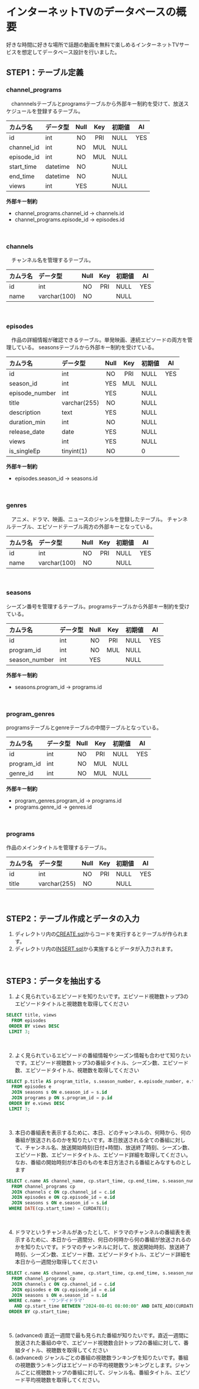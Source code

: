 # インターネットTVのデータベースの概要

好きな時間に好きな場所で話題の動画を無料で楽しめるインターネットTVサービスを想定してデータベース設計を行いました。

## STEP1：テーブル定義

### channel_programs
　channnelsテーブルとprogramsテーブルから外部キー制約を受けて、放送スケジュールを登録するテーブル。　

| カムラ名  | データ型   | Null | Key | 初期値 | AI |
|:---------|:---------|:-----:|:-----:|:----|:----:|
| id         | int      | NO   | PRI | NULL    | YES |
| channel_id | int      | NO   | MUL | NULL    |                |
| episode_id | int      | NO   | MUL | NULL    |                |
| start_time | datetime | NO   |     | NULL    |                |
| end_time   | datetime | NO   |     | NULL    |                |
| views      | int      | YES  |     | NULL    |                |

**外部キー制約**<br>
- channel_programs.channel_id -> channels.id
- channel_programs.episode_id -> episodes.id

<br>

### channels
　チャンネル名を管理するテーブル。

| カムラ名  | データ型   | Null | Key | 初期値 | AI |
|:---------|:---------|:-----:|:-----:|:----|:----:|
| id    | int          | NO   | PRI | NULL    | YES |
| name  | varchar(100) | NO   |     | NULL    |                |

<br>

### episodes
　作品の詳細情報が確認できるテーブル。単発映画、連続エピソードの両方を管理している。
seasonsテーブルから外部キー制約を受けている。

| カムラ名  | データ型   | Null | Key | 初期値 | AI |
|:---------|:---------|:-----:|:-----:|:----|:----:|
| id             | int          | NO   | PRI | NULL    | YES |
| season_id      | int          | YES  | MUL | NULL    |                |
| episode_number | int          | YES  |     | NULL    |                |
| title          | varchar(255) | NO   |     | NULL    |                |
| description    | text         | YES  |     | NULL    |                |
| duration_min   | int          | NO   |     | NULL    |                |
| release_date   | date         | YES  |     | NULL    |                |
| views          | int          | YES  |     | NULL    |                |
| is_singleEp    | tinyint(1)   | NO   |     | 0       |                |

**外部キー制約**<br>
- episodes.season_id -> seasons.id

<br>

### genres
　アニメ、ドラマ、映画、ニュースのジャンルを登録したテーブル。
チャンネルテーブル、エピソードテーブル両方の外部キーとなっている。

| カムラ名  | データ型   | Null | Key | 初期値 | AI |
|:---------|:---------|:-----:|:-----:|:----|:----:|
| id    | int          | NO   | PRI | NULL    | YES |
| name  | varchar(100) | NO   |     | NULL    |                |

<br>

### seasons
シーズン番号を管理するテーブル。programsテーブルから外部キー制約を受けている。

| カムラ名  | データ型   | Null | Key | 初期値 | AI |
|:---------|:---------|:-----:|:-----:|:----|:----:|
| id            | int  | NO   | PRI | NULL    | YES |
| program_id    | int  | NO   | MUL | NULL    |                |
| season_number | int  | YES  |     | NULL    |                |

**外部キー制約**<br>
- seasons.program_id -> programs.id

<br>

### program_genres
programsテーブルとgenreテーブルの中間テーブルとなっている。

| カムラ名  | データ型   | Null | Key | 初期値 | AI |
|:---------|:---------|:-----:|:-----:|:----|:----:|
| id         | int  | NO   | PRI | NULL    | YES |
| program_id | int  | NO   | MUL | NULL    |                |
| genre_id   | int  | NO   | MUL | NULL    |                |

**外部キー制約**<br>
- program_genres.program_id -> programs.id
- programs.genre_id -> genres.id

<br>

### programs
作品のメインタイトルを管理するテーブル。

| カムラ名  | データ型   | Null | Key | 初期値 | AI |
|:---------|:---------|:-----:|:-----:|:----|:----:|
| id    | int          | NO   | PRI | NULL    | YES |
| title | varchar(255) | NO   |     | NULL    |                |

<br>


## STEP2：テーブル作成とデータの入力
1. ディレクトリ内の[CREATE.sql](https://github.com/mako-agawa/db-sql-internetTv/blob/main/CREATE.sql)からコードを実行するとテーブルが作られます。
2. ディレクトリ内の[INSERT.sql](https://github.com/mako-agawa/db-sql-internetTv/blob/main/INSERT.sql)から実施するとデータが入力されます。

<br>

## STEP3：データを抽出する

1. よく見られているエピソードを知りたいです。エピソード視聴数トップ3のエピソードタイトルと視聴数を取得してください
```SQL
SELECT title, views 
  FROM episodes 
 ORDER BY views DESC 
 LIMIT 3;
```
<br>

2. よく見られているエピソードの番組情報やシーズン情報も合わせて知りたいです。エピソード視聴数トップ3の番組タイトル、シーズン数、エピソード数、エピソードタイトル、視聴数を取得してください
```SQL
SELECT p.title AS program_title, s.season_number, e.episode_number, e.title AS episode_title, e.views
  FROM episodes e
  JOIN seasons s ON e.season_id = s.id
  JOIN programs p ON s.program_id = p.id
 ORDER BY e.views DESC
 LIMIT 3;
```
<br>

3. 本日の番組表を表示するために、本日、どのチャンネルの、何時から、何の番組が放送されるのかを知りたいです。本日放送される全ての番組に対して、チャンネル名、放送開始時刻(日付+時間)、放送終了時刻、シーズン数、エピソード数、エピソードタイトル、エピソード詳細を取得してください。なお、番組の開始時刻が本日のものを本日方法される番組とみなすものとします
```SQL
SELECT c.name AS channel_name, cp.start_time, cp.end_time, s.season_number, e.episode_number, e.title AS episode_title, e.description AS episode_description
  FROM channel_programs cp
  JOIN channels c ON cp.channel_id = c.id
  JOIN episodes e ON cp.episode_id = e.id
  JOIN seasons s ON e.season_id = s.id
 WHERE DATE(cp.start_time) = CURDATE();
```
<br>

4. ドラマというチャンネルがあったとして、ドラマのチャンネルの番組表を表示するために、本日から一週間分、何日の何時から何の番組が放送されるのかを知りたいです。ドラマのチャンネルに対して、放送開始時刻、放送終了時刻、シーズン数、エピソード数、エピソードタイトル、エピソード詳細を本日から一週間分取得してください
```SQL
SELECT c.name AS channel_name, cp.start_time, cp.end_time, s.season_number, e.episode_number, e.title AS episode_title, e.description AS episode_description
  FROM channel_programs cp
  JOIN channels c ON cp.channel_id = c.id
  JOIN episodes e ON cp.episode_id = e.id
  JOIN seasons s ON e.season_id = s.id
 WHERE c.name = 'ワンデイドラマ' 
   AND cp.start_time BETWEEN "2024-08-01 08:00:00" AND DATE_ADD(CURDATE(), INTERVAL 7 DAY)
 ORDER BY cp.start_time;
```
<br>

5. (advanced) 直近一週間で最も見られた番組が知りたいです。直近一週間に放送された番組の中で、エピソード視聴数合計トップ2の番組に対して、番組タイトル、視聴数を取得してください
6. (advanced) ジャンルごとの番組の視聴数ランキングを知りたいです。番組の視聴数ランキングはエピソードの平均視聴数ランキングとします。ジャンルごとに視聴数トップの番組に対して、ジャンル名、番組タイトル、エピソード平均視聴数を取得してください。
